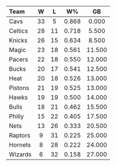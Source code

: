 | Team                             |  W  |  L  |  W%   |   GB   |
|:---------------------------------|:---:|:---:|:-----:|:------:|
| [](/r/clevelandcavs) Cavs        | 33  |  5  | 0.868 | 0.000  |
| [](/r/bostonceltics) Celtics     | 28  | 11  | 0.718 | 5.500  |
| [](/r/nyknicks) Knicks           | 26  | 15  | 0.634 | 8.500  |
| [](/r/orlandomagic) Magic        | 23  | 18  | 0.561 | 11.500 |
| [](/r/pacers) Pacers             | 22  | 18  | 0.550 | 12.000 |
| [](/r/mkebucks) Bucks            | 20  | 17  | 0.541 | 12.500 |
| [](/r/heat) Heat                 | 20  | 18  | 0.526 | 13.000 |
| [](/r/detroitpistons) Pistons    | 21  | 19  | 0.525 | 13.000 |
| [](/r/atlantahawks) Hawks        | 19  | 19  | 0.500 | 14.000 |
| [](/r/chicagobulls) Bulls        | 18  | 21  | 0.462 | 15.500 |
| [](/r/sixers) Philly             | 15  | 22  | 0.405 | 17.500 |
| [](/r/gonets) Nets               | 13  | 26  | 0.333 | 20.500 |
| [](/r/torontoraptors) Raptors    |  9  | 31  | 0.225 | 25.000 |
| [](/r/charlottehornets) Hornets  |  8  | 28  | 0.222 | 24.000 |
| [](/r/washingtonwizards) Wizards |  6  | 32  | 0.158 | 27.000 |
